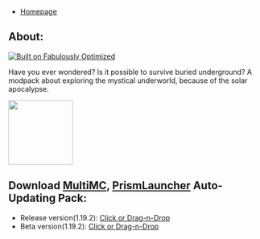 - [Homepage](/)

## About:

[![Built on Fabulously Optimized](https://cdn.jsdelivr.net/npm/@intergrav/devins-badges@3/assets/cozy/built-with/fabulously-optimized_64h.png)](https://github.com/Fabulously-Optimized/fabulously-optimized)

Have you ever wondered? Is it possible to survive buried underground?
A modpack about exploring the mystical underworld, because of the solar apocalypse.

<img src="https://raw.githubusercontent.com/Den4enko/GamersBuried/1.19.2/release/GamersBuried.png" width="128" height="128">

## Download [MultiMC](https://multimc.org/), [PrismLauncher](https://prismlauncher.org/) Auto-Updating Pack:
- Release version(1.19.2): [Click or Drag-n-Drop](/GamersBuried/GamersBuried.zip)
- Beta version(1.19.2): [Click or Drag-n-Drop](/GamersBuried/GamersBuried-Beta.zip)
